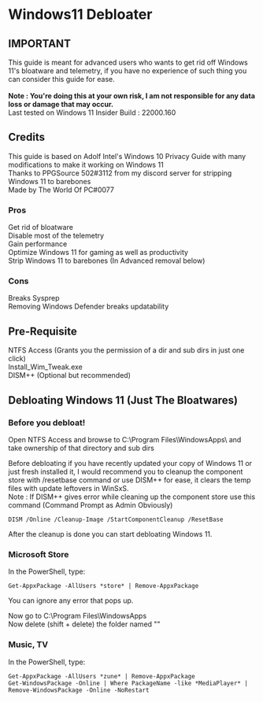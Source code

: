 # Windows11 Debloater

## IMPORTANT

This guide is meant for advanced users who wants to get rid off Windows 11's bloatware and telemetry, if you have no experience of such thing you can consider this guide for ease. <br>
<br>
**Note : You're doing this at your own risk, I am not responsible for any data loss or damage that may occur.**
<br>
Last tested on Windows 11 Insider Build : 22000.160

## Credits 

This guide is based on Adolf Intel's Windows 10 Privacy Guide with many modifications to make it working on Windows 11 <br>
Thanks to PPGSource 502#3112 from my discord server for stripping Windows 11 to barebones <br>
Made by The World Of PC#0077 <br>

### Pros

Get rid of bloatware <br>
Disable most of the telemetry <br>
Gain performance <br>
Optimize Windows 11 for gaming as well as productivity <br>
Strip Windows 11 to barebones (In Advanced removal below) <br>

### Cons

Breaks Sysprep <br>
Removing Windows Defender breaks updatability <br>

## Pre-Requisite

NTFS Access (Grants you the permission of a dir and sub dirs in just one click) <br>
Install_Wim_Tweak.exe <br>
DISM++ (Optional but recommended) <br>

## Debloating Windows 11 (Just The Bloatwares)

### Before you debloat!

Open NTFS Access and browse to C:\Program Files\WindowsApps\ and take ownership of that directory and sub dirs

Before debloating if you have recently updated your copy of Windows 11 or just fresh installed it, I would recommend you to cleanup the component store with /resetbase command or use DISM++ for ease, it clears the temp files with update leftovers in WinSxS. <br>
Note : If DISM++ gives error while cleaning up the component store use this command (Command Prompt as Admin Obviously)

```
DISM /Online /Cleanup-Image /StartComponentCleanup /ResetBase
```
After the cleanup is done you can start debloating Windows 11.


### Microsoft Store 
In the PowerShell, type: <br>
```
Get-AppxPackage -AllUsers *store* | Remove-AppxPackage
```
You can ignore any error that pops up.

Now go to C:\Program Files\WindowsApps <br>
Now delete (shift + delete) the folder named ""

### Music, TV
In the PowerShell, type: <br>
```
Get-AppxPackage -AllUsers *zune* | Remove-AppxPackage
Get-WindowsPackage -Online | Where PackageName -like *MediaPlayer* | Remove-WindowsPackage -Online -NoRestart
```
